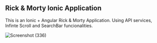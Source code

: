 ## Rick & Morty Ionic Application

This is an Ionic + Angular Rick & Morty Application. Using API services, Infinte Scroll and SearchBar funcionalities.

![Screenshot (336)](https://github.com/Aran-tm/rick_morty_ionicApp/assets/113542332/73c023c0-cfdf-44d0-adef-5445104e79e1)
